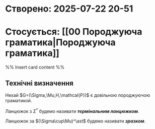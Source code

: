 # Створено:  2025-07-22 20-51

# Стосується: [[00 Породжуюча граматика|Породжуюча граматика]]

%% Insert card content %%
## Технічні визначення

Нехай $G=(\Sigma,\Mu,H,\mathcal{P})$ є довільною породжуючою граматикой.

Ланцюжок з $\Sigma^\ast$ будемо називати ***термінальним ланцюжком***.

Ланцюжок за $(\Sigma\cup\Mu)^\ast$ будемо називати ***зразком***.